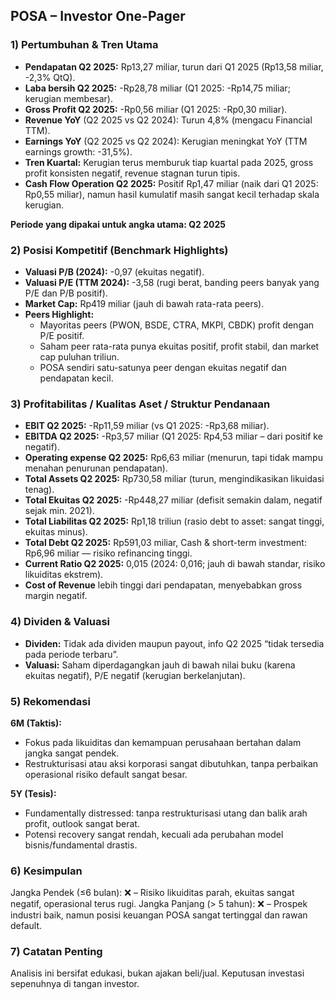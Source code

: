 ## POSA – Investor One-Pager

### 1) Pertumbuhan & Tren Utama
- **Pendapatan Q2 2025:** Rp13,27 miliar, turun dari Q1 2025 (Rp13,58 miliar, -2,3% QtQ).
- **Laba bersih Q2 2025:** -Rp28,78 miliar (Q1 2025: -Rp14,75 miliar; kerugian membesar).
- **Gross Profit Q2 2025:** -Rp0,56 miliar (Q1 2025: -Rp0,30 miliar).
- **Revenue YoY** (Q2 2025 vs Q2 2024): Turun 4,8% (mengacu Financial TTM).
- **Earnings YoY** (Q2 2025 vs Q2 2024): Kerugian meningkat YoY (TTM earnings growth: -31,5%).
- **Tren Kuartal:** Kerugian terus memburuk tiap kuartal pada 2025, gross profit konsisten negatif, revenue stagnan turun tipis.
- **Cash Flow Operation Q2 2025:** Positif Rp1,47 miliar (naik dari Q1 2025: Rp0,55 miliar), namun hasil kumulatif masih sangat kecil terhadap skala kerugian.
  
**Periode yang dipakai untuk angka utama: Q2 2025**

### 2) Posisi Kompetitif (Benchmark Highlights)
- **Valuasi P/B (2024):** -0,97 (ekuitas negatif).
- **Valuasi P/E (TTM 2024):** -3,58 (rugi berat, banding peers banyak yang P/E dan P/B positif).
- **Market Cap:** Rp419 miliar (jauh di bawah rata-rata peers).
- **Peers Highlight:** 
  - Mayoritas peers (PWON, BSDE, CTRA, MKPI, CBDK) profit dengan P/E positif.
  - Saham peer rata-rata punya ekuitas positif, profit stabil, dan market cap puluhan triliun.
  - POSA sendiri satu-satunya peer dengan ekuitas negatif dan pendapatan kecil.

### 3) Profitabilitas / Kualitas Aset / Struktur Pendanaan
- **EBIT Q2 2025:** -Rp11,59 miliar (vs Q1 2025: -Rp3,68 miliar).
- **EBITDA Q2 2025:** -Rp3,57 miliar (Q1 2025: Rp4,53 miliar – dari positif ke negatif).
- **Operating expense Q2 2025:** Rp6,63 miliar (menurun, tapi tidak mampu menahan penurunan pendapatan).
- **Total Assets Q2 2025:** Rp730,58 miliar (turun, mengindikasikan likuidasi tenag).
- **Total Ekuitas Q2 2025:** -Rp448,27 miliar (defisit semakin dalam, negatif sejak min. 2021).
- **Total Liabilitas Q2 2025:** Rp1,18 triliun (rasio debt to asset: sangat tinggi, ekuitas minus).
- **Total Debt Q2 2025:** Rp591,03 miliar, Cash & short-term investment: Rp6,96 miliar — risiko refinancing tinggi.
- **Current Ratio Q2 2025:** 0,015 (2024: 0,016; jauh di bawah standar, risiko likuiditas ekstrem).
- **Cost of Revenue** lebih tinggi dari pendapatan, menyebabkan gross margin negatif.

### 4) Dividen & Valuasi
- **Dividen:** Tidak ada dividen maupun payout, info Q2 2025 “tidak tersedia pada periode terbaru”.
- **Valuasi:** Saham diperdagangkan jauh di bawah nilai buku (karena ekuitas negatif), P/E negatif (kerugian berkelanjutan).

### 5) Rekomendasi
**6M (Taktis):**
- Fokus pada likuiditas dan kemampuan perusahaan bertahan dalam jangka sangat pendek.
- Restrukturisasi atau aksi korporasi sangat dibutuhkan, tanpa perbaikan operasional risiko default sangat besar.

**5Y (Tesis):**
- Fundamentally distressed: tanpa restrukturisasi utang dan balik arah profit, outlook sangat berat.
- Potensi recovery sangat rendah, kecuali ada perubahan model bisnis/fundamental drastis.

### 6) Kesimpulan
Jangka Pendek (≤6 bulan): ❌ – Risiko likuiditas parah, ekuitas sangat negatif, operasional terus rugi.
Jangka Panjang (> 5 tahun): ❌ – Prospek industri baik, namun posisi keuangan POSA sangat tertinggal dan rawan default.

### 7) Catatan Penting
Analisis ini bersifat edukasi, bukan ajakan beli/jual. Keputusan investasi sepenuhnya di tangan investor.